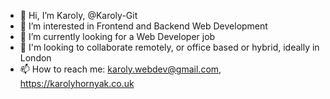 - 👋 Hi, I’m Karoly, @Karoly-Git
- 👀 I’m interested in Frontend and Backend Web Development
- 🌱 I’m currently looking for a Web Developer job
- 💞️ I'm looking to collaborate remotely, or office based or hybrid, ideally in London
- 📫 How to reach me: karoly.webdev@gmail.com, https://karolyhornyak.co.uk

<!---
Karoly-Git/Karoly-Git is a ✨ special ✨ repository because its `README.md` (this file) appears on your GitHub profile.
You can click the Preview link to take a look at your changes.
--->
